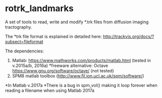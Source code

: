 # rotrk_landmarks
A set of tools to read, write and modify *.trk files from diffusion imaging tractography. 

The *trk file format is explained in detailed here: 
http://trackvis.org/docs/?subsect=fileformat

The dependencies:
1. Matlab: https://www.mathworks.com/products/matlab.html (tested in v.2015a/b, 2016a)
   *freeware alternative: Octave https://www.gnu.org/software/octave/ (not tested)
2. SPM8 matlab toolbox (http://www.fil.ion.ucl.ac.uk/spm/software/)


*In Matlab v.2017a
*There is a bug in spm_vol() making it loop forever when reading a filename when using Matlab 2017a
